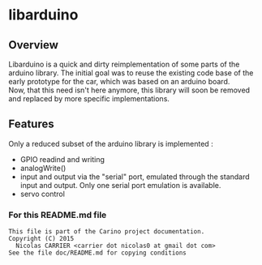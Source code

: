 # libarduino

## Overview

Libarduino is a quick and dirty reimplementation of some parts of the arduino
library. The initial goal was to reuse the existing code base of the early
prototype for the car, which was based on an arduino board.  
Now, that this need isn't here anymore, this library will soon be removed and
replaced by more specific implementations.

## Features

Only a reduced subset of the arduino library is implemented :

* GPIO readind and writing
* analogWrite()
* input and output via the "serial" port, emulated through the standard input
  and output. Only one serial port emulation is available.
* servo control

### For this README.md file

    This file is part of the Carino project documentation.
    Copyright (C) 2015
      Nicolas CARRIER <carrier dot nicolas0 at gmail dot com>
    See the file doc/README.md for copying conditions

